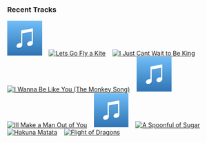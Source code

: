 ### Recent Tracks
[<img src='https://github.com/atfinke/atfinke/blob/master/placeholder.jpeg?raw=true' width='16%' height='16%' alt='End Titles (Fantastic Beasts and Where to Find Them)'>](https://www.last.fm/music/james%2bnewton%2bhoward/_/end%2btitles%2b%2528fantastic%2bbeasts%2band%2bwhere%2bto%2bfind%2bthem%2529)&nbsp;&nbsp;&nbsp;&nbsp;[<img src='https://lastfm.freetls.fastly.net/i/u/300x300/84bb465c58839647a2013cf29ff960cb.png' width='16%' height='16%' alt='Lets Go Fly a Kite'>](https://www.last.fm/music/disney%2bpeaceful%2bpiano/_/let%2527s%2bgo%2bfly%2ba%2bkite)&nbsp;&nbsp;&nbsp;&nbsp;[<img src='https://lastfm.freetls.fastly.net/i/u/300x300/84bb465c58839647a2013cf29ff960cb.png' width='16%' height='16%' alt='I Just Cant Wait to Be King'>](https://www.last.fm/music/disney%2bpeaceful%2bpiano/_/i%2bjust%2bcan%2527t%2bwait%2bto%2bbe%2bking)&nbsp;&nbsp;&nbsp;&nbsp;[<img src='https://lastfm.freetls.fastly.net/i/u/300x300/84bb465c58839647a2013cf29ff960cb.png' width='16%' height='16%' alt='I Wanna Be Like You (The Monkey Song)'>](https://www.last.fm/music/disney%2bpeaceful%2bpiano/_/i%2bwan%2527na%2bbe%2blike%2byou%2b%2528the%2bmonkey%2bsong%2529)&nbsp;&nbsp;&nbsp;&nbsp;[<img src='https://github.com/atfinke/atfinke/blob/master/placeholder.jpeg?raw=true' width='16%' height='16%' alt='Try Everything'>](https://www.last.fm/music/disney%2bpeaceful%2bpiano/_/try%2beverything)&nbsp;&nbsp;&nbsp;&nbsp;<br>[<img src='https://lastfm.freetls.fastly.net/i/u/300x300/84bb465c58839647a2013cf29ff960cb.png' width='16%' height='16%' alt='Ill Make a Man Out of You'>](https://www.last.fm/music/disney%2bpeaceful%2bpiano/_/i%2527ll%2bmake%2ba%2bman%2bout%2bof%2byou)&nbsp;&nbsp;&nbsp;&nbsp;[<img src='https://github.com/atfinke/atfinke/blob/master/placeholder.jpeg?raw=true' width='16%' height='16%' alt='Mickey Mouse Club March'>](https://www.last.fm/music/disney%2bpeaceful%2bpiano/_/mickey%2bmouse%2bclub%2bmarch)&nbsp;&nbsp;&nbsp;&nbsp;[<img src='https://lastfm.freetls.fastly.net/i/u/300x300/84bb465c58839647a2013cf29ff960cb.png' width='16%' height='16%' alt='A Spoonful of Sugar'>](https://www.last.fm/music/disney%2bpeaceful%2bpiano/_/a%2bspoonful%2bof%2bsugar)&nbsp;&nbsp;&nbsp;&nbsp;[<img src='https://lastfm.freetls.fastly.net/i/u/300x300/84bb465c58839647a2013cf29ff960cb.png' width='16%' height='16%' alt='Hakuna Matata'>](https://www.last.fm/music/disney%2bpeaceful%2bpiano/_/hakuna%2bmatata)&nbsp;&nbsp;&nbsp;&nbsp;[<img src='https://lastfm.freetls.fastly.net/i/u/300x300/468f2337e7ca648ec38e0bf5f11ba3d2.png' width='16%' height='16%' alt='Flight of Dragons'>](https://www.last.fm/music/ramin%2bdjawadi/_/flight%2bof%2bdragons)&nbsp;&nbsp;&nbsp;&nbsp;<br>